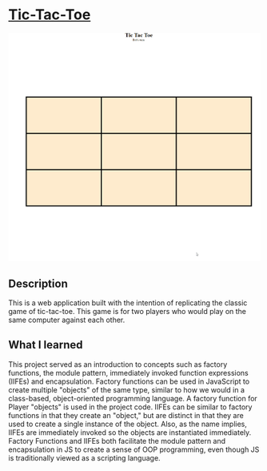 # [Tic-Tac-Toe](https://alansimon816.github.io/Tic-Tac-Toe/)
![demo](Animation.gif)

## Description
This is a web application built with the intention of replicating the classic
game of tic-tac-toe. This game is for two players who would play on the same
computer against each other.

## What I learned
This project served as an introduction to
concepts such as factory functions, the module pattern, immediately invoked
function expressions (IIFEs) and encapsulation. Factory functions can be used in JavaScript to create multiple "objects" of the 
same type, similar to how we would in a class-based, object-oriented programming language. A factory function for Player "objects" is used in the project code. 
IIFEs can be similar to factory functions in that they create an "object," but 
are distinct in that they are used to create a single instance of the object. 
Also, as the name implies, IIFEs are immediately invoked so the objects are instantiated immediately. Factory Functions and IIFEs both facilitate the
module pattern and encapsulation in JS to create a sense of OOP programming,
even though JS is traditionally viewed as a scripting language.

